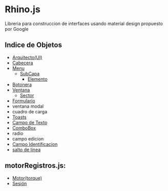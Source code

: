 # Rhino.js
Libreria para construccion de interfaces usando material design propuesto por Google

## Indice de Objetos

* [Arquitecto(UI)](https://github.com/vleon-socaportuguesa/Ecosistema/wiki/Arquitecto)
* [Cabecera](https://github.com/vleon-socaportuguesa/Ecosistema/wiki/Cabecera)
* [Menu](https://github.com/vleon-socaportuguesa/Ecosistema/wiki/Menu)
  * [SubCapa](https://github.com/vleon-socaportuguesa/Ecosistema/wiki/SubCapa(Menu))
    * [Elemento](https://github.com/vleon-socaportuguesa/Ecosistema/wiki/Elemento(SubCapa))
* [Botonera](https://github.com/vleon-socaportuguesa/Ecosistema/wiki/Botonera)
* [Ventana](https://github.com/vleon-socaportuguesa/Ecosistema/wiki/Ventana)
  * [Sector](https://github.com/vleon-socaportuguesa/Ecosistema/wiki/Sector)
* [Formulario](https://github.com/vleon-socaportuguesa/Ecosistema/wiki/Formulario)
* ventana modal
* cuadro de carga
* [Toasts](https://github.com/vleon-socaportuguesa/Ecosistema/wiki/Toasts)
* [Campo de Texto](https://github.com/vleon-socaportuguesa/Ecosistema/wiki/CampoDeTexto)
* [ComboBox](https://github.com/vleon-socaportuguesa/Ecosistema/wiki/ComboBox)
* radio
* campo edicion
* [Campo Identificacion](https://github.com/vleon-socaportuguesa/Ecosistema/wiki/CcampoIdentificacion)
* [salto de linea](https://github.com/vleon-socaportuguesa/Ecosistema/wiki/saltoDeLinea)

## motorRegistros.js:

* [Motor(torque)](https://github.com/vleon-socaportuguesa/Ecosistema/wiki/Motor(torque))
* [Sesión](https://github.com/vleon-socaportuguesa/Ecosistema/wiki/Sesión)
